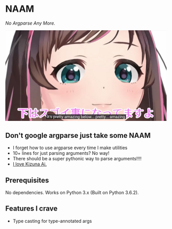 # NAAM
*No Argparse Any More.*

![Pretty amazing...](pretty_amazing.jpg)

## Don't google argparse just take some NAAM
 - I forget how to use argparse every time I make utilities
 - 10+ lines for just parsing arguments? No way!
 - There should be a super pythonic way to parse arguments!!!!
 - [I love Kizuna Ai.](https://www.youtube.com/watch?v=COXCojRKbk8)

## Prerequisites
No dependencies. Works on Python 3.x (Built on Python 3.6.2).

## Features I crave
 - Type casting for type-annotated args

